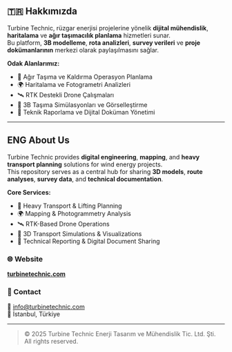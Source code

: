 ## 🇹🇷 Hakkımızda  
Turbine Technic, rüzgar enerjisi projelerine yönelik **dijital mühendislik**, **haritalama** ve **ağır taşımacılık planlama** hizmetleri sunar.  
Bu platform, **3B modelleme**, **rota analizleri**, **survey verileri** ve **proje dokümanlarının** merkezi olarak paylaşılmasını sağlar.

**Odak Alanlarımız:**
- 🚛 Ağır Taşıma ve Kaldırma Operasyon Planlama  
- 🌍 Haritalama ve Fotogrametri Analizleri  
- 🛰️ RTK Destekli Drone Çalışmaları  
- 🧭 3B Taşıma Simülasyonları ve Görselleştirme  
- 📄 Teknik Raporlama ve Dijital Doküman Yönetimi  

---

## ENG About Us
Turbine Technic provides **digital engineering**, **mapping**, and **heavy transport planning** solutions for wind energy projects.  
This repository serves as a central hub for sharing **3D models**, **route analyses**, **survey data**, and **technical documentation**.

**Core Services:**
- 🚛 Heavy Transport & Lifting Planning  
- 🌍 Mapping & Photogrammetry Analysis  
- 🛰️ RTK-Based Drone Operations  
- 🧭 3D Transport Simulations & Visualizations  
- 📄 Technical Reporting & Digital Document Sharing  

### 🌐 Website  
[**turbinetechnic.com**](https://turbinetechnic.com)

### 💼 Contact  
📧 info@turbinetechnic.com  
📍 İstanbul, Türkiye  

---

> © 2025 Turbine Technic Enerji Tasarım ve Mühendislik Tic. Ltd. Şti.  
> All rights reserved.

<!--
**turbinetechnic/turbinetechnic** is a ✨ _special_ ✨ repository because its `README.md` (this file) appears on your GitHub profile.

Here are some ideas to get you started:

- 🔭 I’m currently working on ...
- 🌱 I’m currently learning ...
- 👯 I’m looking to collaborate on ...
- 🤔 I’m looking for help with ...
- 💬 Ask me about ...
- 📫 How to reach me: ...
- 😄 Pronouns: ...
- ⚡ Fun fact: ...
-->
